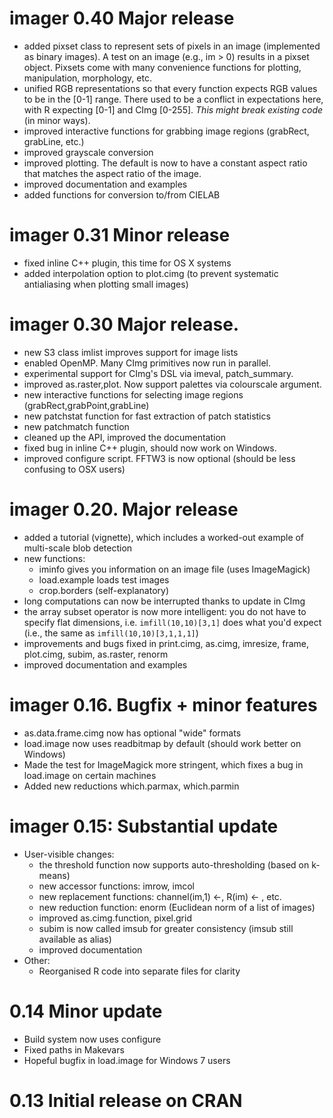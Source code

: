 # imager 0.40 Major release
   * added pixset class to represent sets of pixels in an image (implemented as binary images). A test on an image (e.g., im > 0) results in a pixset object. Pixsets come with many convenience functions for plotting, manipulation, morphology, etc. 
   * unified RGB representations so that every function expects RGB values to be in the [0-1] range. There used to be a conflict in expectations here, with R expecting [0-1] and CImg [0-255]. *This might break existing code* (in minor ways). 
   * improved interactive functions for grabbing image regions (grabRect, grabLine, etc.)
   * improved grayscale conversion
   * improved plotting. The default is now to have a constant aspect ratio that matches the aspect ratio of the image. 
   * improved documentation and examples
   * added functions for conversion to/from CIELAB 
   
# imager 0.31 Minor release
   * fixed inline C++ plugin, this time for OS X systems
   * added interpolation option to plot.cimg (to prevent systematic antialiasing when plotting small images)
   
# imager 0.30 Major release. 
  * new S3 class imlist improves support for image lists 
  * enabled OpenMP. Many CImg primitives now run in parallel. 
  * experimental support for CImg's DSL via imeval, patch_summary. 
  * improved as.raster,plot. Now support palettes via colourscale argument.
  * new interactive functions for selecting image regions (grabRect,grabPoint,grabLine)
  * new patchstat function for fast extraction of patch statistics
  * new patchmatch function 
  * cleaned up the API, improved the documentation
  * fixed bug in inline C++ plugin, should now work on Windows. 
  * improved configure script. FFTW3 is now optional (should be less confusing to OSX users)


# imager 0.20. Major release
  * added a tutorial (vignette), which includes a worked-out example of multi-scale blob detection
  * new functions: 
    + iminfo gives you information on an image file (uses ImageMagick)
    + load.example loads test images
    + crop.borders (self-explanatory)
  * long computations can now be interrupted thanks to update in CImg
  * the array subset operator is now more intelligent: you do not have to specify flat dimensions, i.e. 
    `imfill(10,10)[3,1]`   does what you'd expect (i.e., the same as `imfill(10,10)[3,1,1,1]`)
  * improvements and bugs fixed in print.cimg, as.cimg, imresize, frame, plot.cimg, subim, as.raster, renorm
  * improved documentation and examples 

# imager 0.16. Bugfix + minor features
  * as.data.frame.cimg now has optional "wide" formats
  * load.image now uses readbitmap by default (should work better on Windows) 
  * Made the test for ImageMagick more stringent, which fixes a bug in load.image on certain machines
  * Added new reductions which.parmax, which.parmin 

# imager 0.15: Substantial update
  * User-visible changes:
    + the threshold function now supports auto-thresholding (based on k-means)
    + new accessor functions: imrow, imcol
    + new replacement functions: channel(im,1) <-, R(im) <- , etc.
    + new reduction function: enorm (Euclidean norm of a list of images)
    + improved as.cimg.function, pixel.grid
    + subim is now called imsub for greater consistency (imsub still available as alias)
    + improved documentation
  * Other: 
    + Reorganised R code into separate files for clarity

# 0.14 Minor update
  * Build system now uses configure
  * Fixed paths in Makevars
  * Hopeful bugfix in load.image for Windows 7 users 

# 0.13 Initial release on CRAN
